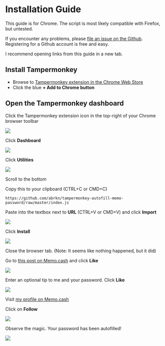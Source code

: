 # Installation Guide

This guide is for Chrome. The script is most likely compatible with Firefox, but untested.

If you encounter any problems, please [file an issue on the Github](https://github.com/abrkn/tampermonkey-autofill-memo-password/issues/new). Registering for a Github account is free and easy.

I recommend opening links from this guide in a new tab.

## Install Tampermonkey

* Browse to [Tampermonkey extension in the Chrome Web Store](https://chrome.google.com/webstore/detail/tampermonkey/dhdgffkkebhmkfjojejmpbldmpobfkfo?hl=en)
* Click the blue **+ Add to Chrome button**

## Open the Tampermonkey dashboard

Click the Tampermonkey extension icon in the top-right of your Chrome browser toolbar

![](https://imgur.com/YqDQ7Xis.png)

Click **Dashboard**

![](https://i.gyazo.com/daf2429531954320db2f988cdbff6c99.png)

Click **Utilities**

![](https://i.gyazo.com/93d23e5130cedbc9f62f1af8b414bb3c.png)

Scroll to the bottom

Copy this to your clipboard (CTRL+C or CMD+C)

```
https://github.com/abrkn/tampermonkey-autofill-memo-password/raw/master/index.js
```

Paste into the textbox next to **URL** (CTRL+V or CMD+V) and click **Import**

![](https://i.gyazo.com/44333c643de5f8982da3bbc7eabfe049.png)

Click **Install**

![](https://i.gyazo.com/39ee9f0f7d3555e36ae9c632da52195d.png)

Close the browser tab. (Note: It seems like nothing happened, but it did)

Go to [this post on Memo.cash](https://memo.cash/post/8d373a6f6634abe2e3b7cb07a98e863b0ada89024b34e8b5f64d293050ec2049) and click **Like**

![](https://i.gyazo.com/30c279d1278f27285e9f1adc0afbe571.png)

Enter an optional tip to me and your password. Click **Like**

![](https://i.gyazo.com/97e57397549391e3d2478477a64c3a77.png)

Visit [my profile on Memo.cash](https://memo.cash/profile/149o1esm1LrYEy1DizZgxANSppx3FESHKw)

Click on **Follow**

![](https://i.gyazo.com/99249eb3612a970fb2053ac9cc111bd3.png)

Observe the magic. Your password has been autofilled!

![](https://i.gyazo.com/7ee72a6960c0c2cfc2ce4cdeb32e24cb.png)

